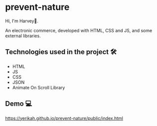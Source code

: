 # prevent-nature

Hi, I'm Harvey👋.

An electronic commerce, developed with HTML, CSS and JS, and some external libraries.

## Technologies used in the project 🛠 

- HTML
- JS
- CSS
- JSON
- Animate On Scroll Library

## Demo 💻

https://yerikah.github.io/prevent-nature/public/index.html
